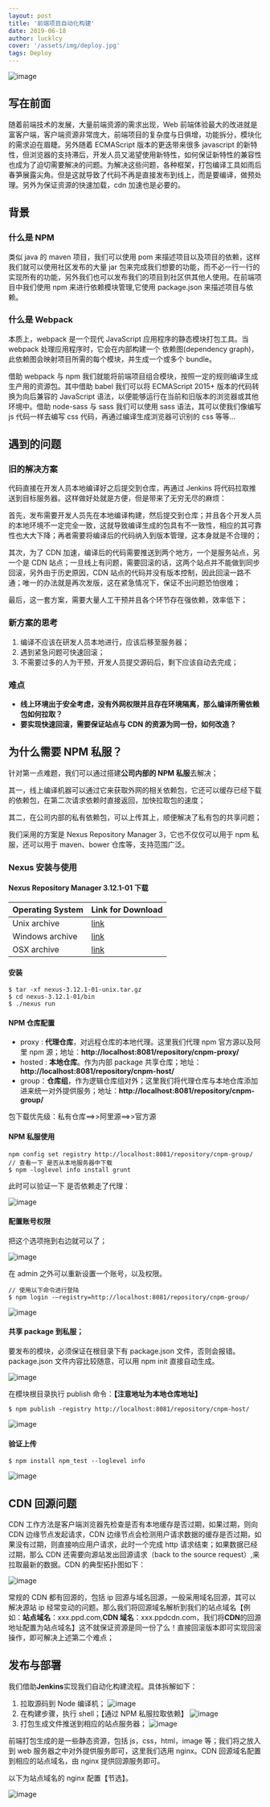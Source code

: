 ```yaml
---
layout: post
title: '前端项目自动化构建'
date: 2019-06-18
author: lucklcy
cover: '/assets/img/deploy.jpg'
tags: Deploy
---
```


![image](/assets/img/deploy/001.png)

## 写在前面

随着前端技术的发展，大量前端资源的需求出现，Web 前端体验最大的改进就是富客户端，客户端资源非常庞大，前端项目的复杂度与日俱增，功能拆分，模块化的需求迫在眉睫。另外随着 ECMAScript 版本的更迭带来很多 javascript 的新特性，但浏览器的支持滞后，开发人员又渴望使用新特性，如何保证新特性的兼容性也成为了迫切需要解决的问题。为解决这些问题，各种框架，打包编译工具如雨后春笋展露尖角。但是这就导致了代码不再是直接发布到线上，而是要编译，做预处理。另外为保证资源的快速加载，cdn 加速也是必要的。

## 背景

### 什么是 NPM

类似 java 的 maven 项目，我们可以使用 pom 来描述项目以及项目的依赖，这样我们就可以使用社区发布的大量 jar 包来完成我们想要的功能，而不必一行一行的实现所有的功能，另外我们也可以发布我们的项目到社区供其他人使用。在前端项目中我们使用 npm 来进行依赖模块管理,它使用 package.json 来描述项目与依赖。

### 什么是 Webpack

本质上，webpack 是一个现代 JavaScript 应用程序的静态模块打包工具。当 webpack 处理应用程序时，它会在内部构建一个 依赖图(dependency graph)，此依赖图会映射项目所需的每个模块，并生成一个或多个 bundle。

借助 webpack 与 npm 我们就能将前端项目组合模块，按照一定的规则编译生成生产用的资源包。其中借助 babel 我们可以将 ECMAScript 2015+ 版本的代码转换为向后兼容的 JavaScript 语法，以便能够运行在当前和旧版本的浏览器或其他环境中。借助 node-sass 与 sass 我们可以使用 sass 语法，其可以使我们像编写 js 代码一样去编写 css 代码，再通过编译生成浏览器可识别的 css 等等...

## 遇到的问题

### **旧的解决方案**

代码直接在开发人员本地编译好之后提交到仓库，再通过 Jenkins 将代码拉取推送到目标服务器。这样做好处就是方便，但是带来了无穷无尽的麻烦：

首先，发布需要开发人员先在本地编译构建，然后提交到仓库；并且各个开发人员的本地环境不一定完全一致，这就导致编译生成的包具有不一致性，相应的其可靠性也大大下降；再者需要将编译后的代码纳入到版本管理，这本身就是不合理的；

其次，为了 CDN 加速，编译后的代码需要推送到两个地方，一个是服务站点，另一个是 CDN 站点；一旦线上有问题，需要回滚的话，这两个站点并不能做到同步回滚，另外由于历史原因，CDN 站点的代码并没有版本控制，因此回滚一路不通；唯一的办法就是再次发版，这在紧急情况下，保证不出问题恐怕很难；

最后，这一套方案，需要大量人工干预并且各个环节存在强依赖，效率低下；

### **新方案的思考**

1. 编译不应该在研发人员本地进行，应该后移至服务器；
2. 遇到紧急问题可快速回滚；
3. 不需要过多的人为干预，开发人员提交源码后，剩下应该自动去完成；

### 难点

- **线上环境出于安全考虑，没有外网权限并且存在环境隔离，那么编译所需依赖包如何拉取？**
- **要实现快速回滚，需要保证站点与 CDN 的资源为同一份，如何改造？**

## 为什么需要 NPM 私服？

针对第一点难题，我们可以通过搭建**公司内部的 NPM 私服**去解决；

其一，线上编译机器可以通过它来获取外网的相关依赖包，它还可以缓存已经下载的依赖包，在第二次请求依赖时直接返回，加快拉取包的速度；

其二，在公司内部的私有依赖包，可以上传其上，顺便解决了私有包的共享问题；

我们采用的方案是 Nexus Repository Manager 3，它也不仅仅可以用于 npm 私服，还可以用于 maven、bower 仓库等，支持范围广泛。

### Nexus 安装与使用

#### Nexus Repository Manager 3.12.1-01 下载

| Operating System | Link for Download                                                        |
| ---------------- | ------------------------------------------------------------------------ |
| Unix archive     | [link](http://download.sonatype.com/nexus/3/nexus-3.12.1-01-unix.tar.gz) |
| Windows archive  | [link](http://download.sonatype.com/nexus/3/nexus-3.12.1-01-win64.zip)   |
| OSX archive      | [link](http://download.sonatype.com/nexus/3/nexus-3.12.1-01-mac.tgz)     |

#### 安装

```
$ tar -xf nexus-3.12.1-01-unix.tar.gz
$ cd nexus-3.12.1-01/bin
$ ./nexus run
```

#### NPM 仓库配置

- proxy : **代理仓库**，对远程仓库的本地代理。这里我们代理 npm 官方源以及阿里 npm 源；地址：**http://localhost:8081/repository/cnpm-proxy/**
- hosted : **本地仓库**。作为内部 package 共享仓库；地址：**http://localhost:8081/repository/cnpm-host/**
- group：**仓库组**，作为逻辑仓库组对外；这里我们将代理仓库与本地仓库添加进来统一对外提供服务；地址：**http://localhost:8081/repository/cnpm-group/**

包下载优先级：私有仓库==>>阿里源==>>官方源

#### NPM 私服使用

```
npm config set registry http://localhost:8081/repository/cnpm-group/
// 查看一下 是否从本地服务器中下载
$ npm -loglevel info install grunt
```

此时可以验证一下 是否依赖走了代理：

![image](/assets/img/deploy/002.png)

#### 配置账号权限

把这个选项拖到右边就可以了；

![image](/assets/img/deploy/003.png)

在 admin 之外可以重新设置一个账号，以及权限。

```
// 使用以下命令进行登陆
$ npm login -–registry=http://localhost:8081/repository/cnpm-group/
```

![image](/assets/img/deploy/004.png)

#### 共享 package 到私服；

要发布的模块，必须保证在根目录下有 package.json 文件，否则会报错。package.json 文件内容比较随意，可以用 npm init 直接自动生成。

![image](/assets/img/deploy/005.png)

在模块根目录执行 publish 命令：**【注意地址为本地仓库地址】**

```
$ npm publish -registry http://localhost:8081/repository/cnpm-host/
```

![image](/assets/img/deploy/006.png)

#### 验证上传

```
$ npm install npm_test --loglevel info
```

![image](/assets/img/deploy/007.png)

## CDN 回源问题

CDN 工作方法是客户端浏览器先检查是否有本地缓存是否过期，如果过期，则向 CDN 边缘节点发起请求，CDN 边缘节点会检测用户请求数据的缓存是否过期，如果没有过期，则直接响应用户请求，此时一个完成 http 请求结束；如果数据已经过期，那么 CDN 还需要向源站发出回源请求（back to the source request）,来拉取最新的数据。CDN 的典型拓扑图如下：

![image](/assets/img/deploy/012.png)

常规的 CDN 都有回源的，包括 ip 回源与域名回源，一般采用域名回源，其可以解决源站 ip 经常变动的问题。那么我们将回源域名解析到我们的站点域名【例如：**站点域名**：xxx.ppd.com,**CDN 域名**：xxx.ppdcdn.com，我们将**CDN**的回源地址配置为站点域名】这不就保证资源是同一份了么！直接回滚版本即可实现回滚操作，即可解决上述第二个难点；

## 发布与部署

我们借助**Jenkins**实现我们自动化构建流程。具体拆解如下：

1. 拉取源码到 Node 编译机；
   ![image](/assets/img/deploy/009.png)
2. 在构建步骤，执行 shell；【通过 NPM 私服拉取依赖】
   ![image](/assets/img/deploy/010.png)
3. 打包生成文件推送到相应的站点服务器；
   ![image](/assets/img/deploy/011.png)

前端打包生成的是一些静态资源，包括 js，css，html，image 等；我们将之放入到 web 服务器之中对外提供服务即可，这里我们选用 nginx。CDN 回源域名配置到相应的站点域名，由 nginx 提供回源服务即可。

以下为站点域名的 nginx 配置【节选】。

![image](/assets/img/deploy/008.png)
